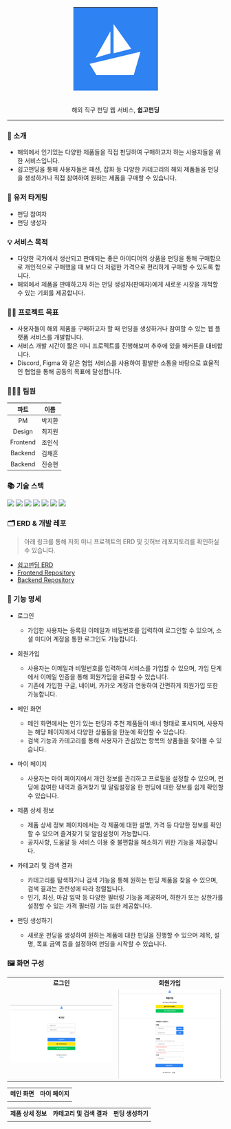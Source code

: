 <div align="center">
  <img src="https://github.com/9oormthonUNIV-JNU/TEAM-A/blob/main/pic/logo.png" width="auto" height="auto">
</div>

<br>

<p align="center">해외 직구 펀딩 웹 서비스, <strong>쉽고펀딩</strong></p>

***

### 🔖 소개
  - 해외에서 인기있는 다양한 제품들을 직접 펀딩하여 구매하고자 하는 사용자들을 위한 서비스입니다.
  - 쉽고펀딩을 통해 사용자들은 패션, 잡화 등 다양한 카테고리의 해외 제품들을 펀딩을 생성하거나 직접 참여하여 원하는 제품을 구매할 수 있습니다.

### 🎯 유저 타게팅
  - 펀딩 참여자
  - 펀딩 생성자

### 💡 서비스 목적
  - 다양한 국가에서 생산되고 판매되는 좋은 아이디어의 상품을 펀딩을 통해 구매함으로 개인적으로 구매했을 때 보다 더 저렴한 가격으로 편리하게 구매할 수 있도록 합니다.
  - 해외에서 제품을 판매하고자 하는 펀딩 생성자(판매자)에게 새로운 시장을 개척할 수 있는 기회를 제공합니다.

### 🏃🏻 프로젝트 목표
  - 사용자들이 해외 제품을 구매하고자 할 때 펀딩을 생성하거나 참여할 수 있는 웹 플랫폼 서비스를 개발합니다.
  - 서비스 개발 시간이 짧은 미니 프로젝트를 진행해보며 추후에 있을 해커톤을 대비합니다.
  - Discord, Figma 와 같은 협업 서비스를 사용하여 활발한 소통을 바탕으로 효율적인 협업을 통해 공동의 목표에 달성합니다.

### 🧑‍🤝‍🧑 팀원

|파트|이름|
|:---:|:---:|
|PM|박지환|
|Design|최지원|
|Frontend|조인식|
|Backend|김채흔|
|Backend|진승현|

### 📚 기술 스택

<div>
<img src="https://img.shields.io/badge/React-61DAFB?style=flat-square&logo=react&logoColor=white"/>
<img src="https://img.shields.io/badge/TypeScript-3178C6?style=flat-square&logo=typescript&logoColor=white"/>
<img src="https://img.shields.io/badge/Spring Boot-6DB33F?style=flat-square&logo=springboot&logoColor=white"/>
<img src="https://img.shields.io/badge/MySQL-4479A1?style=flat-square&logo=mysql&logoColor=white"/>
<img src="https://img.shields.io/badge/Notion-000000?style=flat-square&logo=notion&logoColor=white"/>
<img src="https://img.shields.io/badge/GitHub-181717?style=flat-square&logo=github&logoColor=white"/>
<img src="https://img.shields.io/badge/Figma-F24E1E?style=flat-square&logo=figma&logoColor=white"/>
</div>

### 🗂️ ERD & 개발 레포
> 아래 링크를 통해 저희 미니 프로젝트의 ERD 및 깃허브 레포지토리를 확인하실 수 있습니다.

- [쉽고펀딩 ERD](https://www.erdcloud.com/d/fyaxiBnb2HHSqTyNz)
- [Frontend Repository](https://github.com/9oormthonUNIV-JNU/TEAM-A-FE)
- [Backend Repository](https://github.com/9oormthonUNIV-JNU/Team-A-BE)

### 🔗 기능 명세
- 로그인
  * 가입한 사용자는 등록된 이메일과 비밀번호를 입력하여 로그인할 수 있으며, 소셜 미디어 계정을 통한 로그인도 가능합니다.
 
- 회원가입
  * 사용자는 이메일과 비밀번호를 입력하여 서비스를 가입할 수 있으며, 가입 단계에서 이메일 인증을 통해 회원가입을 완료할 수 있습니다.
  * 기존에 가입한 구글, 네이버, 카카오 계정과 연동하여 간편하게 회원가입 또한 가능합니다.

- 메인 화면
  * 메인 화면에서는 인기 있는 펀딩과 추천 제품들이 배너 형태로 표시되며, 사용자는 해당 페이지에서 다양한 상품들을 한눈에 확인할 수 있습니다.
  * 검색 기능과 카테고리를 통해 사용자가 관심있는 항목의 상품들을 찾아볼 수 있습니다.
 
- 마이 페이지
  * 사용자는 마이 페이지에서 개인 정보를 관리하고 프로필을 설정할 수 있으며, 펀딩에 참여한 내역과 즐겨찾기 및 알림설정을 한 펀딩에 대한 정보를 쉽게 확인할 수 있습니다.
 
- 제품 상세 정보
  * 제품 상세 정보 페이지에서는 각 제품에 대한 설명, 가격 등 다양한 정보를 확인할 수 있으며 즐겨찾기 및 알림설정이 가능합니다.
  * 공지사항, 도움말 등 서비스 이용 중 불편함을 해소하기 위한 기능을 제공합니다.

- 카테고리 및 검색 결과
  * 카테고리를 탐색하거나 검색 기능을 통해 원하는 펀딩 제품을 찾을 수 있으며, 검색 결과는 관련성에 따라 정렬됩니다.
  * 인기, 최신, 마감 임박 등 다양한 필터링 기능을 제공하며, 하한가 또는 상한가를 설정할 수 있는 가격 필터링 기능 또한 제공합니다.
 
- 펀딩 생성하기
  * 새로운 펀딩을 생성하여 원하는 제품에 대한 펀딩을 진행할 수 있으며 제목, 설명, 목표 금액 등을 설정하여 펀딩을 시작할 수 있습니다.

### 🖼️ 화면 구성

<table>
  <tr>
    <td align="center"><b>로그인</b></td>
    <td align="center"><b>회원가입</b></td>
  </tr>

  <tr>
    <td><img src="https://github.com/9oormthonUNIV-JNU/TEAM-A/blob/main/pic/login.png" width="auto" height="auto"></td>
    <td><img src="https://github.com/9oormthonUNIV-JNU/TEAM-A/blob/main/pic/signup.png" width="auto" height="auto"></td>
  </tr>
</table>

<table>
  <tr>
    <td align="center"><b>메인 화면</b></td>
    <td align="center"><b>마이 페이지</b></td>
  </tr>

  <tr>
    <td></td>
    <td></td>
  </tr>
</table>

<table>
  <tr>
    <td align="center"><b>제품 상세 정보</b></td>
    <td align="center"><b>카테고리 및 검색 결과</b></td>
    <td align="center"><b>펀딩 생성하기</b></td>
  </tr>

  <tr>
    <td></td>
    <td></td>
    <td></td>
  </tr>
</table>

